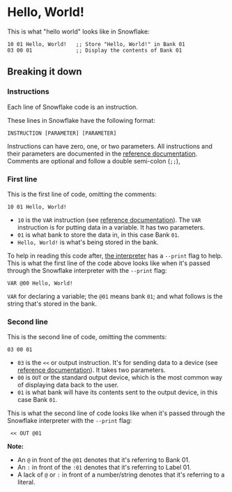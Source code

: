 # Hello, World!

This is what "hello world" looks like in Snowflake:

```
10 01 Hello, World!   ;; Store "Hello, World!" in Bank 01
03 00 01              ;; Display the contents of Bank 01
```

## Breaking it down

### Instructions

Each line of Snowflake code is an instruction.

These lines in Snowflake have the following format:

```
INSTRUCTION [PARAMETER] [PARAMETER]
```

Instructions can have zero, one, or two parameters. All instructions
and their parameters are documented in the [reference documentation][1]. 
Comments are optional and follow a double semi-colon (`;;`),

### First line

This is the first line of code, omitting the comments:

```
10 01 Hello, World!
```

* `10` is the `VAR` instruction (see [reference documentation][1]).
  The `VAR` instruction is for putting data in a variable. It has two 
  parameters.
* `01` is what bank to store the data in, in this case Bank `01`.
* `Hello, World!` is what's being stored in the bank.

To help in reading this code after, [the interpreter][2] has a `--print` 
flag to help. This is what the first line of the code above looks like
when it's passed through the Snowflake interpreter with the `--print` flag:

```
VAR @00 Hello, World!
```

`VAR` for declaring a variable; the `@01` means bank `01`; and what follows is
the string that's stored in the bank.

### Second line

This is the second line of code, omitting the comments:

```
03 00 01
```

* `03` is the `<<` or output instruction. It's for sending data to a device
  (see [reference documentation][1]). It takes two parameters.
* `00` is `OUT` or the standard output device, which is the most common way of
  displaying data back to the user.
* `01` is what bank will have its contents sent to the output device, in this
  case Bank `01`.

This is what the second line of code looks like when it's passed 
through the Snowflake interpreter with the `--print` flag:

```
 << OUT @01
```

**Note:**

* An `@` in front of the `@01` denotes that it's referring to Bank 01.
* An `:` in front of the `:01` denotes that it's referring to Label 01.
* A lack of `@` or `:` in front of a number/string denotes that it's referring to a literal.

[1]: language-reference.md
[2]: interpreter.md
[3]: file-format.md
